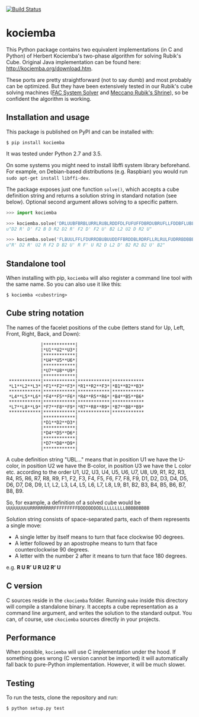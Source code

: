 [![Build Status](https://travis-ci.org/muodov/kociemba.svg?branch=master)](https://travis-ci.org/muodov/kociemba)

# kociemba
This Python package contains two equivalent implementations (in C and Python) of Herbert Kociemba's two-phase algorithm for solving Rubik's Cube.
Original Java implementation can be found here: http://kociemba.org/download.htm.

These ports are pretty straightforward (not to say dumb) and most probably can be optimized. But they have been extensively tested in our Rubik's cube solving machines ([FAC System Solver](https://blog.zok.pw/hacking/2015/08/18/fac-rubik-solver/) and [Meccano Rubik's Shrine](http://blog.zok.pw/hacking/2016/08/12/meccano-rubiks-shrine/)), so be confident the algorithm is working.

## Installation and usage
This package is published on PyPI and can be installed with:

```$ pip install kociemba```

It was tested under Python 2.7 and 3.5.

On some systems you might need to install libffi system library beforehand. For example, on Debian-based distributions (e.g. Raspbian) you would run `sudo apt-get install libffi-dev`. 

The package exposes just one function ```solve()```, which accepts a cube definition string and returns a solution string in standard notation (see below).
Optional second argument allows solving to a specific pattern.

```python
>>> import kociemba

>>> kociemba.solve('DRLUUBFBRBLURRLRUBLRDDFDLFUFUFFDBRDUBRUFLLFDDBFLUBLRBD')
u"D2 R' D' F2 B D R2 D2 R' F2 D' F2 U' B2 L2 U2 D R2 U"

>>> kociemba.solve('FLBUULFFLFDURRDBUBUUDDFFBRDDBLRDRFLLRLRULFUDRRBDBBBUFL', 'BBURUDBFUFFFRRFUUFLULUFUDLRRDBBDBDBLUDDFLLRRBRLLLBRDDF')
u"R' D2 R' U2 R F2 D B2 U' R F' U R2 D L2 D' B2 R2 B2 U' B2"
```

## Standalone tool
When installing with pip, `kociemba` will also register a command line tool with the same name. So you can also use it like this:

```$ kociemba <cubestring>```

## Cube string notation
The names of the facelet positions of the cube (letters stand for Up, Left, Front, Right, Back, and Down):
```
             |************|
             |*U1**U2**U3*|
             |************|
             |*U4**U5**U6*|
             |************|
             |*U7**U8**U9*|
             |************|
 ************|************|************|************
 *L1**L2**L3*|*F1**F2**F3*|*R1**R2**F3*|*B1**B2**B3*
 ************|************|************|************
 *L4**L5**L6*|*F4**F5**F6*|*R4**R5**R6*|*B4**B5**B6*
 ************|************|************|************
 *L7**L8**L9*|*F7**F8**F9*|*R7**R8**R9*|*B7**B8**B9*
 ************|************|************|************
             |************|
             |*D1**D2**D3*|
             |************|
             |*D4**D5**D6*|
             |************|
             |*D7**D8**D9*|
             |************|
```

A cube definition string "UBL..." means that in position U1 we have the U-color, in position U2 we have the
B-color, in position U3 we have the L color etc. according to the order U1, U2, U3, U4, U5, U6, U7, U8, U9, R1, R2,
R3, R4, R5, R6, R7, R8, R9, F1, F2, F3, F4, F5, F6, F7, F8, F9, D1, D2, D3, D4, D5, D6, D7, D8, D9, L1, L2, L3, L4,
L5, L6, L7, L8, L9, B1, B2, B3, B4, B5, B6, B7, B8, B9.

So, for example, a definition of a solved cube would be `UUUUUUUUURRRRRRRRRFFFFFFFFFDDDDDDDDDLLLLLLLLLBBBBBBBBB`

Solution string consists of space-separated parts, each of them represents a single move:
* A single letter by itself means to turn that face clockwise 90 degrees.
* A letter followed by an apostrophe means to turn that face counterclockwise 90 degrees.
* A letter with the number 2 after it means to turn that face 180 degrees. 

e.g. **R U R’ U R U2 R’ U**

## C version
C sources reside in the `ckociemba` folder. Running `make` inside this directory will compile a standalone binary. It accepts a cube representation as a command line argument, and writes the solution to the standard output. You can, of course, use `ckociemba` sources directly in your projects.

## Performance
When possible, `kociemba` will use C implementation under the hood. If something goes wrong (C version cannot be imported) it will automatically fall back to pure-Python implementation. However, it will be much slower.


## Testing
To run the tests, clone the repository and run:

```$ python setup.py test```
